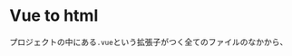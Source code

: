# Vue to html
プロジェクトの中にある`.vue`という拡張子がつく全てのファイルのなかから、<template>タグで囲われている中身のみを取り出して、同様のファイル名にした.htmlファイルに書き出します。

```
find . -type f -name "*.vue" -exec sh -c 'sed -n "/<template>/,/<\/template>/p" "{}" > "html/$(basename "{}" .vue).html"' \;
```
